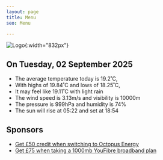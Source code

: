 ```yaml
---
layout: page
title: Menu
seo: Menu

---
```


![Logo](/images/logo.jpg){:width="832px"}

<!-- weather_marker starts -->
## On Tuesday, 02 September 2025

- The average temperature today is 19.2˚C,
- With highs of 19.84˚C and lows of 18.25˚C,
- It may feel like 19.11˚C with light rain
- The wind speed is 3.13m/s and visibility is 10000m
- The pressure is 999hPa and humidity is 74%
- The sun will rise at 05:22 and set at 18:54

<!-- weather_marker ends -->

## Sponsors

- [Get £50 credit when switching to Octopus Energy](https://bit.ly/3oD1nnS)
- [Get £75 when taking a 1000mb YouFibre broadband plan](https://aklam.io/91zWhU?)
